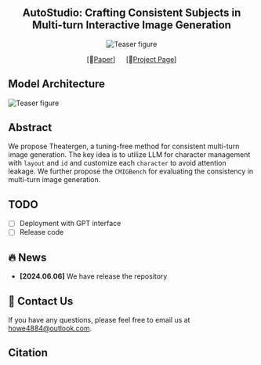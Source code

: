 <div align="center">

## AutoStudio: Crafting Consistent Subjects in Multi-turn Interactive Image Generation

![Teaser figure](scripts/vis.png)

[📄[Paper](https://arxiv.org/abs/2404.18919)] &emsp; [🚩[Project Page](https://howe140.github.io/theatergen.io/)] <br>

</div>

## Model Architecture
![Teaser figure](scripts/model.png)

## Abstract
We propose Theatergen, a tuning-free method for consistent multi-turn image generation. The key idea is to utilize LLM for character management with `layout` and `id` and customize each `character` to avoid attention leakage. We further propose the `CMIGBench` for evaluating the consistency in multi-turn image generation.

## TODO
- [ ] Deployment with GPT interface  
- [ ] Release code

## :fire: News
* **[2024.06.06]** We have release the repository

## 👀 Contact Us
If you have any questions, please feel free to email us at howe4884@outlook.com.

## Citation

